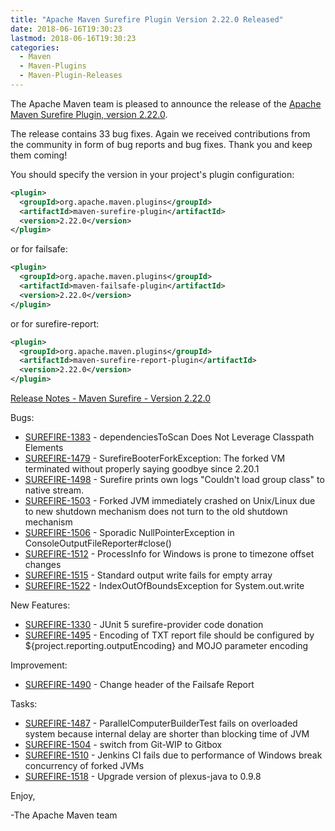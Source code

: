 ```yaml
---
title: "Apache Maven Surefire Plugin Version 2.22.0 Released"
date: 2018-06-16T19:30:23
lastmod: 2018-06-16T19:30:23
categories:
  - Maven
  - Maven-Plugins
  - Maven-Plugin-Releases
---
```

The Apache Maven team is pleased to announce the release of the 
[Apache Maven Surefire Plugin, version 2.22.0](https://maven.apache.org/plugins/maven-surefire-plugin/).


The release contains 33 bug fixes.
Again we received contributions from the community in form of bug reports
and bug fixes.
Thank you and keep them coming!

You should specify the version in your project's plugin configuration:

```xml
<plugin>
  <groupId>org.apache.maven.plugins</groupId>
  <artifactId>maven-surefire-plugin</artifactId>
  <version>2.22.0</version>
</plugin>
```

or for failsafe:

```xml
<plugin>
  <groupId>org.apache.maven.plugins</groupId>
  <artifactId>maven-failsafe-plugin</artifactId>
  <version>2.22.0</version>
</plugin>
```

or for surefire-report:

```xml
<plugin>
  <groupId>org.apache.maven.plugins</groupId>
  <artifactId>maven-surefire-report-plugin</artifactId>
  <version>2.22.0</version>
</plugin>
```


<!-- more -->

[Release Notes - Maven Surefire - Version 2.22.0](https://issues.apache.org/jira/secure/ReleaseNote.jspa?projectId=12317927&version=12343247)

Bugs:
 
 * [SUREFIRE-1383](https://issues.apache.org/jira/browse/SUREFIRE-1383) - dependenciesToScan Does Not Leverage Classpath Elements
 * [SUREFIRE-1479](https://issues.apache.org/jira/browse/SUREFIRE-1479) - SurefireBooterForkException: The forked VM terminated without properly saying goodbye since 2.20.1
 * [SUREFIRE-1498](https://issues.apache.org/jira/browse/SUREFIRE-1498) - Surefire prints own logs "Couldn't load group class" to native stream.
 * [SUREFIRE-1503](https://issues.apache.org/jira/browse/SUREFIRE-1503) - Forked JVM immediately crashed on Unix/Linux due to new shutdown mechanism does not turn to the old shutdown mechanism
 * [SUREFIRE-1506](https://issues.apache.org/jira/browse/SUREFIRE-1506) - Sporadic NullPointerException in ConsoleOutputFileReporter#close()
 * [SUREFIRE-1512](https://issues.apache.org/jira/browse/SUREFIRE-1512) - ProcessInfo for Windows is prone to timezone offset changes
 * [SUREFIRE-1515](https://issues.apache.org/jira/browse/SUREFIRE-1515) - Standard output write fails for empty array
 * [SUREFIRE-1522](https://issues.apache.org/jira/browse/SUREFIRE-1522) - IndexOutOfBoundsException for System.out.write

New Features:

 * [SUREFIRE-1330](https://issues.apache.org/jira/browse/SUREFIRE-1330) - JUnit 5 surefire-provider code donation
 * [SUREFIRE-1495](https://issues.apache.org/jira/browse/SUREFIRE-1495) - Encoding of TXT report file should be configured by ${project.reporting.outputEncoding} and MOJO parameter encoding

Improvement:

 * [SUREFIRE-1490](https://issues.apache.org/jira/browse/SUREFIRE-1490) - Change header of the Failsafe Report

Tasks:

 * [SUREFIRE-1487](https://issues.apache.org/jira/browse/SUREFIRE-1487) - ParallelComputerBuilderTest fails on overloaded system because internal delay are shorter than blocking time of JVM
 * [SUREFIRE-1504](https://issues.apache.org/jira/browse/SUREFIRE-1504) - switch from Git-WIP to Gitbox
 * [SUREFIRE-1510](https://issues.apache.org/jira/browse/SUREFIRE-1510) - Jenkins CI fails due to performance of Windows break concurrency of forked JVMs
 * [SUREFIRE-1518](https://issues.apache.org/jira/browse/SUREFIRE-1518) - Upgrade version of plexus-java to 0.9.8



Enjoy,

-The Apache Maven team

